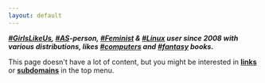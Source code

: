 ```yaml
---
layout: default
---
```


***[#GirlsLikeUs], [#AS]-person, [#Feminist] & [#Linux] user since 2008
with various distributions, likes [#computers] and [#fantasy] books.***

[#GirlsLikeUs]:https://duckduckgo.com/?q=GirlsLikeUs
[#AS]:https://duckduckgo.com/?q=AS
[#Feminist]:https://duckduckgo.com/?q=Feminist
[#Linux]:https://duckduckgo.com/?q=Linux
[#computers]:https://duckduckgo.com/?q=computers
[#fantasy]:https://duckduckgo.com/?q=fantasy

This page doesn't have a lot of content, but you might be interested in
**[links](links/)** or **[subdomains](subdomains/)** in the top menu.
